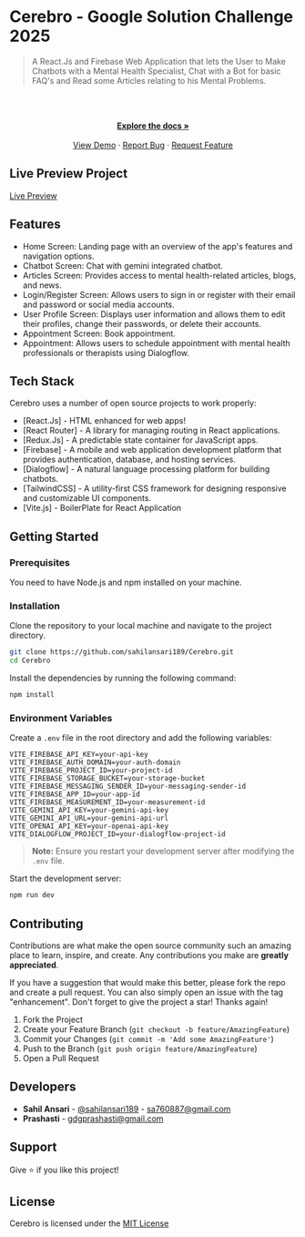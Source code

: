 # Cerebro - Google Solution Challenge 2025

> A React.Js and Firebase Web Application that lets the User to Make Chatbots with a Mental Health Specialist, Chat with a Bot for basic FAQ's and Read some Articles relating to his Mental Problems.

<!-- PROJECT LOGO -->
<br />
<div align="center">
  <p align="center">
    <br />
    <a href="https://github.com/sahilansari189/Cerebro">
    <strong>Explore the docs »</strong></a>
    <br />
    <br />
    <a href="https://cerebro-phi.vercel.app/">View Demo</a>
    ·
    <a href="https://github.com/sahilansari189/Cerebro/issues">Report Bug</a>
    ·
    <a href="https://github.com/sahilansari189/Cerebro/issues">Request Feature</a>
  </p>
</div>

## Live Preview Project

[Live Preview](https://cerebro-phi.vercel.app/)

## Features

- Home Screen: Landing page with an overview of the app's features and navigation options.
- Chatbot Screen: Chat with gemini integrated chatbot.
- Articles Screen: Provides access to mental health-related articles, blogs, and news.
- Login/Register Screen: Allows users to sign in or register with their email and password or social media accounts.
- User Profile Screen: Displays user information and allows them to edit their profiles, change their passwords, or delete their accounts.
- Appointment Screen: Book appointment.
- Appointment: Allows users to schedule appointment with mental health professionals or therapists using Dialogflow.
## Tech Stack

Cerebro uses a number of open source projects to work properly:

- [React.Js] - HTML enhanced for web apps!
- [React Router] - A library for managing routing in React applications.
- [Redux.Js] - A predictable state container for JavaScript apps.
- [Firebase] - A mobile and web application development platform that provides authentication, database, and hosting services.
- [Dialogflow] - A natural language processing platform for building chatbots.
- [TailwindCSS] - A utility-first CSS framework for designing responsive and customizable UI components.
- [Vite.js] - BoilerPlate for React Application

## Getting Started

### Prerequisites

You need to have Node.js and npm installed on your machine.

### Installation

Clone the repository to your local machine and navigate to the project directory.

```bash
git clone https://github.com/sahilansari189/Cerebro.git
cd Cerebro
```

Install the dependencies by running the following command:

```bash
npm install
```

### Environment Variables

Create a `.env` file in the root directory and add the following variables:

```env
VITE_FIREBASE_API_KEY=your-api-key
VITE_FIREBASE_AUTH_DOMAIN=your-auth-domain
VITE_FIREBASE_PROJECT_ID=your-project-id
VITE_FIREBASE_STORAGE_BUCKET=your-storage-bucket
VITE_FIREBASE_MESSAGING_SENDER_ID=your-messaging-sender-id
VITE_FIREBASE_APP_ID=your-app-id
VITE_FIREBASE_MEASUREMENT_ID=your-measurement-id
VITE_GEMINI_API_KEY=your-gemini-api-key
VITE_GEMINI_API_URL=your-gemini-api-url
VITE_OPENAI_API_KEY=your-openai-api-key
VITE_DIALOGFLOW_PROJECT_ID=your-dialogflow-project-id
```

> **Note:** Ensure you restart your development server after modifying the `.env` file.

Start the development server:

```bash
npm run dev
```

## Contributing

Contributions are what make the open source community such an amazing place to learn, inspire, and create. Any contributions you make are **greatly appreciated**.

If you have a suggestion that would make this better, please fork the repo and create a pull request. You can also simply open an issue with the tag "enhancement".
Don't forget to give the project a star! Thanks again!

1. Fork the Project
2. Create your Feature Branch (`git checkout -b feature/AmazingFeature`)
3. Commit your Changes (`git commit -m 'Add some AmazingFeature'`)
4. Push to the Branch (`git push origin feature/AmazingFeature`)
5. Open a Pull Request

## Developers

- **Sahil Ansari** - [@sahilansari189](https://twitter.com/sahilansari189) - sa760887@gmail.com
- **Prashasti** - gdgprashasti@gmail.com

## Support

Give ⭐️ if you like this project!

## License

Cerebro is licensed under the [MIT License](./LICENSE)

